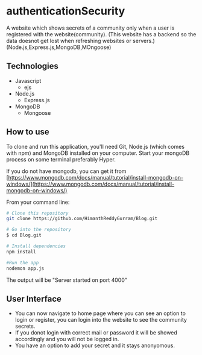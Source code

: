 # authenticationSecurity
A website which shows secrets of a community only when a user is registered with the website(community).
(This website has a backend so the data doesnot get lost when refreshing websites or servers.)
(Node.js,Express.js,MongoDB,MOngoose)

## Technologies
* Javascript
  - ejs
* Node.js
  - Express.js
* MongoDB
  - Mongoose

## How to use
To clone and run this application, you'll need Git, Node.js (which comes with npm) and MongoDB installed on your computer. 
Start your mongoDB process on some terminal preferably Hyper.

If you do not have mongodb, you can get it from [https://www.mongodb.com/docs/manual/tutorial/install-mongodb-on-windows/](https://www.mongodb.com/docs/manual/tutorial/install-mongodb-on-windows/)

From your command line:
```bash
# Clone this repository
git clone https://github.com/HimanthReddyGurram/Blog.git

# Go into the repository
$ cd Blog.git

# Install dependencies
npm install

#Run the app
nodemon app.js
```
The output will be "Server started on port 4000"

## User Interface
* You can now navigate to home page where you can see an option to login or register, you can login into the website to see the community secrets.
* If you donot login with correct mail or password it will be showed accordingly and you will not be logged in.
* You have an option to add your secret and it stays anonyomous.

